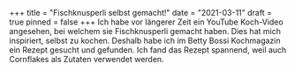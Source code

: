 +++
title = "Fischknusperli selbst gemacht!"
date = "2021-03-11"
draft = true
pinned = false
+++
Ich habe vor längerer Zeit ein YouTube Koch-Video angesehen, bei welchem sie Fischknusperli gemacht haben.         Dies hat mich inspiriert, selbst zu kochen. Deshalb habe ich im Betty Bossi Kochmagazin ein Rezept gesucht und gefunden. Ich fand das Rezept spannend, weil auch Cornflakes als Zutaten verwendet werden.